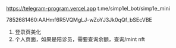 https://telegram-program.vercel.app
t.me/simp1el_bot/simp1e_mini

7852681460:AAHmf6R5VQMgLJ-wZoYJ3Jk0qQf_bSEcVBE

1. 登录页美化
2. 个人页面，如果是陪诊员，需要查询余额，查询/mint nft

